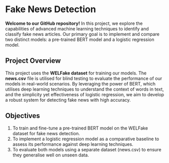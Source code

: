 # Fake News Detection

**Welcome to our GitHub repository!** In this project, we explore the capabilities of advanced machine learning techniques to identify and classify fake news articles. Our primary goal is to implement and compare two distinct models: a pre-trained BERT model and a logistic regression model.

## Project Overview

This project uses the **WELFake dataset** for training our models. The **news.csv** file is utilised for blind testing to evaluate the performance of our models in real-world scenarios. By leveraging the power of BERT, which utilises deep learning techniques to understand the context of words in text, and the simplicity yet effectiveness of logistic regression, we aim to develop a robust system for detecting fake news with high accuracy.

## Objectives

1. To train and fine-tune a pre-trained BERT model on the WELFake dataset for fake news detection.
2. To implement a logistic regression model as a comparative baseline to assess its performance against deep learning techniques.
3. To evaluate both models using a separate dataset (news.csv) to ensure they generalise well on unseen data.

